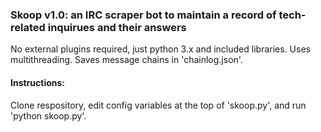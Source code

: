 ### Skoop v1.0: an IRC scraper bot to maintain a record of tech-related inquirues and their answers

No external plugins required, just python 3.x and included libraries. Uses multithreading. Saves message chains in 'chainlog.json'.

#### Instructions:

Clone respository, edit config variables at the top of 'skoop.py', and run 'python skoop.py'.

